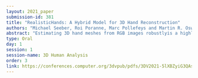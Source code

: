 ```yaml
---
layout: 2021_paper
submission-id: 381
title: "RealisticHands: A Hybrid Model for 3D Hand Reconstruction"
authors: "Michael Seeber, Roi Poranne, Marc Pollefeys and Martin R. Oswald"
abstract: "Estimating 3D hand meshes from RGB images robustlyis a highly desirable task, made challenging due to the nu-merous degrees of freedom, and issues such as self simi-larity and occlusions. Previous methods are generally di-vided to parametric 3D hand models and model free ap-proaches. While the former can be considered more ro-bust, e.g. to occlusions, they are less expressive. We pro-pose a hybrid approach, utilizing deep neural network anddifferential rendering based optimization to demonstrablyachieve the best of both worlds. In addition, we explore Vir-tual Reality (VR) as an application. Most VR headsets arenowadays equipped with multiple cameras, which we canleverage by extending our method to the egocentric stereodomain. This extension proves to be more resilient to theabove mentioned issues. Finally, as a use-case, we showthat the improved image-model alignment can be used toacquire the user’s hand texture, which can be for a morefaithful virtual hand representation."
type: Oral
day: 1
session: 1
session-name: 3D Human Analysis
order: 3
link: https://conferences.computer.org/3dvpub/pdfs/3DV2021-5lXBZyiG3QAsRBKXHIjqU8/268800a022/268800a022.pdf
---
```

